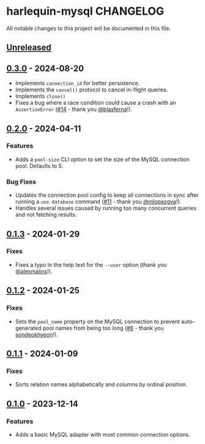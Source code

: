 # harlequin-mysql CHANGELOG

All notable changes to this project will be documented in this file.

## [Unreleased]

## [0.3.0] - 2024-08-20

-   Implements `connection_id` for better persistence.
-   Implements the `cancel()` protocol to cancel in-flight queries.
-   Implements `close()`
-   Fixes a bug where a race condition could cause a crash with an `AssertionError` ([#14](https://github.com/tconbeer/harlequin-mysql/issues/14) - thank you [@blasferna](https://github.com/blasferna)!).

## [0.2.0] - 2024-04-11

### Features

-   Adds a `pool-size` CLI option to set the size of the MySQL connection pool. Defaults to 5.

### Bug Fixes

-   Updates the connection pool config to keep all connections in sync after running a `use database` command ([#11](https://github.com/tconbeer/harlequin-mysql/issues/11) - thank you [@mlopezgva](https://github.com/mlopezgva)!).
-   Handles several issues caused by running too many concurrent queries and not fetching results.

## [0.1.3] - 2024-01-29

### Fixes

-   Fixes a typo in the help text for the `--user` option (thank you [@alexmalins](https://github.com/alexmalins)!).

## [0.1.2] - 2024-01-25

### Fixes

-   Sets the `pool_name` property on the MySQL connection to prevent auto-generated pool names from being too long ([#6](https://github.com/tconbeer/harlequin-mysql/issues/6) - thank you [sondeokhyeon](https://github.com/sondeokhyeon)!).

## [0.1.1] - 2024-01-09

### Fixes

-   Sorts relation names alphabetically and columns by ordinal position.

## [0.1.0] - 2023-12-14

### Features

-   Adds a basic MySQL adapter with most common connection options.

[Unreleased]: https://github.com/tconbeer/harlequin-mysql/compare/0.3.0...HEAD

[0.3.0]: https://github.com/tconbeer/harlequin-mysql/compare/0.2.0...0.3.0

[0.2.0]: https://github.com/tconbeer/harlequin-mysql/compare/0.1.3...0.2.0

[0.1.3]: https://github.com/tconbeer/harlequin-mysql/compare/0.1.2...0.1.3

[0.1.2]: https://github.com/tconbeer/harlequin-mysql/compare/0.1.1...0.1.2

[0.1.1]: https://github.com/tconbeer/harlequin-mysql/compare/0.1.0...0.1.1

[0.1.0]: https://github.com/tconbeer/harlequin-mysql/compare/f2caef7de11e68bb2b9798fb597c3fc05044b71e...0.1.0
